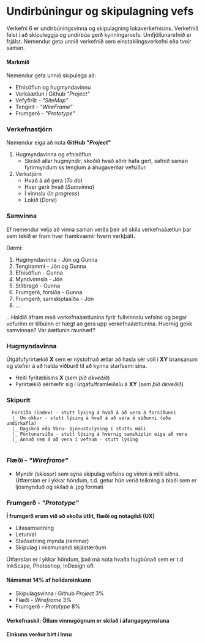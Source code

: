 # Undirbúningur og skipulagning vefs

Verkefni 6 er undirbúningsvinna og skipulagning lokaverkefnisins. Verkefnið felst í að skipuleggja og undirbúa gerð kynningarvefs. Umfjöllunarefnið er frjálst.  Nemendur geta unnið verkefnið sem einstaklingsverkefni eða tveir saman. 

#### Markmið

Nemendur geta unnið skipulega að:

* Efnisöflun og hugmyndavinnu
* Verkáætlun í Github _"Project"_
* Vefyfirlit - _"SiteMap"_
* Tengirit - _"WireFrame"_
* Frumgerð - _"Prototype"_ 

### Verkefnastjórn

Nemendur eiga að nota **GitHub "_Project_"**

1. Hugmyndavinna og efnisöflun
   * Skráið allar hugmyndir, skoðið hvað aðrir hafa gert, safnið saman fyrirmyndum ss tenglum á áhugaverðar vefsíður.
2. Verkstjórn
   * Hvað á að gera (_To do_)
   * Hver gerir hvað (_Samvinna_)
   * Í vinnslu (_In progress_)
   * Lokið (_Done_)

### Samvinna

Ef nemendur velja að vinna saman verða þeir að skila verkefnaáætlun þar sem tekið er fram hver framkvæmir hvern verkþátt. 

Dæmi:

1. Hugmyndavinna - Jón og Gunna
2. Tengirammi - Jón og Gunna
3. Efnisöflun - Gunna
4. Myndvinnsla - Jón
5. Stílbragð - Gunna
6. Frumgerð, forsíða - Gunna
7. Frumgerð, samskiptasíða - Jón
8. ...

.. Haldið áfram með verkefnaáætlunina fyrir fullvinnslu vefsins og þegar vefurinn er tilbúinn er hægt að gera upp verkefnaáætlunina. Hvernig gekk samvinnan? Var áætlunin raunhæf? 

### Hugmyndavinna 

Útgáfufyrirtækið **X** sem er nýstofnað ætlar að hasla sér völl í **XY** bransanum og stefnir á að halda viðburð til að kynna starfsemi sína. 

* Heiti fyritækisins **X** (_sem þið ákveðið_) 
* Fyrirtækið sérhæfir sig í útgáfu/framleiðslu á **XY** (_sem þið ákveðið_)

### Skipurit

```
  Forsíða (index) - stutt lýsing á hvað á að vera á forsíðunni
  |_ Um okkur - stutt lýsing á hvað á að vera á síðunni (eða undirkafla)
  |_ Dagskrá eða Vöru- þjónustulýsing í stuttu máli
  |_ Pöntunarsíða - stutt lýsing á hvernig samskiptin eiga að vera
  |_ Annað sem á að vera í vefnum - stutt lýsing
  
```

### Flæði - _"Wireframe"_ 

* Myndir _(skissur)_ sem sýna skipulag vefsins og virkni á milli síðna. Útfærslan er í ykkar höndum, t.d. getur hún verið teikning á blaði sem er ljósmynduð og skilað á .jpg formati

### Frumgerð - _"Prototype"_

**Í frumgerð erum við að skoða útlit, flæði og notagildi (UX)**

* Litasamsetning
* Leturval 
* Staðsetning mynda (rammar)
* Skipulag í mismunandi skjástærðum  

Útfærslan er í ykkar höndum, það má nota hvaða hugbúnað sem er t.d InkScape, Photoshop, InDesign ofl.

#### Námsmat 14% af heildareinkunn

* Skipulagsvinna í Github _Project_  3%
* Flæði - _Wireframe_     3%
* Frumgerð - _Prototype_     8%

#### Verkefnaskil: Öllum vinnugögnum er skilað í áfangageymsluna 

#### Einkunn verður birt í Innu
